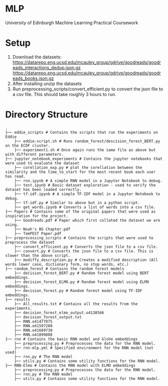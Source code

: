 # MLP

University of Edinburgh Machine Learning Practical Coursework

# Setup

1. Download the datasets: https://datarepo.eng.ucsd.edu/mcauley_group/gdrive/goodreads/goodreads_interactions_dedup.json.gz https://datarepo.eng.ucsd.edu/mcauley_group/gdrive/goodreads/goodreads_books.json.gz
2. After installing unzip the datasets
3. Run preprocessing_scripts/convert_efficient.py to convert the json file to a csv file. This should take roughly 3 hours to run.

# Directory Structure

```
.
├── eddie_scripts # Contains the scripts that run the experiments on Eddie
    ├── eddie-script.sh # Runs random_forest/descision_forest_BERT.py on the ECDF cluster.
    ├── experiment1.sh # Once again runs the same file as above but with different parameters.
├── jupyter_notebook_experiments # Contains the jupyter notebooks that were used to evaluate the dataset
    ├── corellation_exp.py # plot the corellation between the similarity and the time_to_start for the most recent book each user has read.
    ├── rnn.ipynb # A simple RNN model in a Jupyter Notebook to debug.
    ├── test.ipynb # Basic dataset exploration - used to verify the dataset has been loaded correctly.
    ├── tf-idf.ipynb # A simple TF-IDF model in a Jupyter Notebook to debug.
    ├── tf-idf.py # Similar to above but in a python script.
    ├── get_words.ipynb # Converts a list of words into a csv file.
├── Papers # Contains some of the original papers that were used as inspiration for the project.
    ├── Goodreads.pdf # Paper which first collated the dataset we are using.
    ├── Noah's BG Chapter.pdf
    ├── TemPEST Paper.pdf
├── preprocessing_scripts # Contains the scripts that were used to preprocess the dataset
    ├── convert_efficient.py # Converts the json file to a csv file.
    ├── convert.py # Converts the json file to a csv file. This is slower than the above script.
    ├── modiffy_description.py # Creates a modified description (All words lower case, dictionary form, no stop words, etc.)
├── random_forest # Contains the random forest models
    ├── decision_forest_BERT.py # Random forest model using BERT embeddings.
    ├── decision_forest_ELMO.py # Random forest model using ELMO embeddings.
    ├── decision_forest.py # Random forest model using TF-IDF embeddings.
├── results
    ├── All_results.txt # Contains all the results from the experiments.
    ├── decision_forest_elmo_output.o4138566
    ├── decision_forest_output.txt
    ├── RNN.o41477875
    ├── RNN.o41597200
    ├── RNN.o41689730
    ├── RNN.o41899808
├── rnn # Contains the basic RNN model and GloVe embeddings
    ├── preprocessing.py # Preprocesses the data for the RNN model.
    ├── rnn-mlp.yml # Specified environment for the RNN model (not used)
    ├── rnn.py # The RNN model
    ├── utils.py # Contains some utility functions for the RNN model.
├── RNN-Elmo # Contains the RNN model with ELMO embeddings
    ├── preprocessing.py # Preprocesses the data for the RNN model.
    ├── rnn.py # The RNN model
    ├── utils.py # Contains some utility functions for the RNN model.
```
